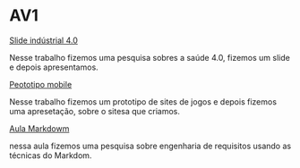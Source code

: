 # AV1
[Slide indústrial 4.0](https://www.canva.com/design/DAGB3BqoqjE/vN9VGrpWw0nqZuPJ9NgxmQ/edit)

Nesse trabalho fizemos uma pesquisa sobres a saúde 4.0, fizemos um slide e depois apresentamos.

[Peototipo mobile](https://www.canva.com/design/DAF-qwTjFPU/Jswr5AaWIOtx1cjYRAEp1g/edit)

Nesse trabalho fizemos um prototipo de sites de jogos e depois fizemos uma apresetação, sobre o sitesa que criamos.

[Aula Markdowm](https://github.com/leonElvasdev/aulaMarkdown)

nessa aula fizemos uma pesquisa sobre engenharia de requisitos usando as técnicas do Markdom.  
